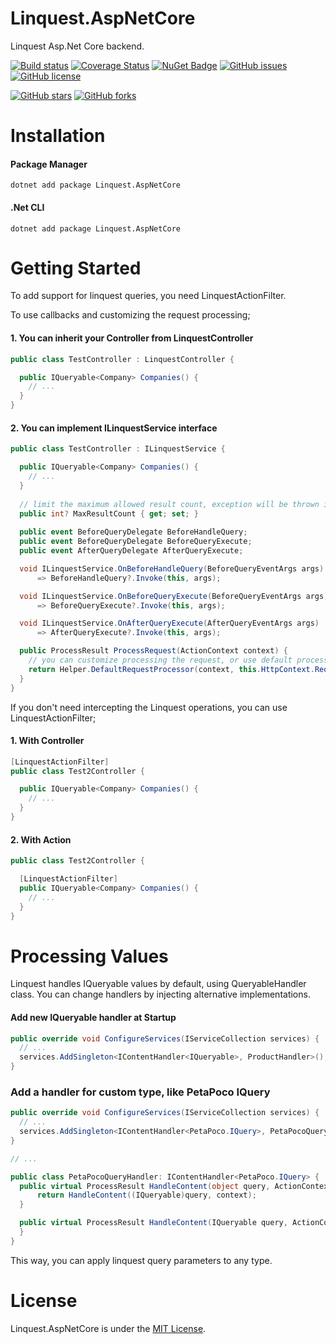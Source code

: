 # Linquest.AspNetCore
Linquest Asp.Net Core backend.

[![Build status](https://ci.appveyor.com/api/projects/status/dmtv1h7yfqip7ynd?svg=true)](https://ci.appveyor.com/project/umutozel/linquest-aspnetcore)
[![Coverage Status](https://coveralls.io/repos/github/jin-qu/Linquest.AspNetCore/badge.svg?branch=master)](https://coveralls.io/github/jin-qu/Linquest.AspNetCore?branch=master)
[![NuGet Badge](https://buildstats.info/nuget/Linquest.AspNetCore)](https://www.nuget.org/packages/Linquest.AspNetCore/)
[![GitHub issues](https://img.shields.io/github/issues/jin-qu/Linquest.AspNetCore.svg)](https://github.com/jin-qu/Linquest.AspNetCore/issues)
[![GitHub license](https://img.shields.io/badge/license-MIT-blue.svg)](https://raw.githubusercontent.com/jin-qu/Linquest.AspNetCore/master/LICENSE)

[![GitHub stars](https://img.shields.io/github/stars/jin-qu/Linquest.AspNetCore.svg?style=social&label=Star)](https://github.com/jin-qu/Linquest.AspNetCore)
[![GitHub forks](https://img.shields.io/github/forks/jin-qu/Linquest.AspNetCore.svg?style=social&label=Fork)](https://github.com/jin-qu/Linquest.AspNetCore)

# Installation

#### Package Manager
```
dotnet add package Linquest.AspNetCore
```
#### .Net CLI
```
dotnet add package Linquest.AspNetCore
```

# Getting Started

To add support for linquest queries, you need LinquestActionFilter.

To use callbacks and customizing the request processing;
#### 1. You can inherit your Controller from LinquestController
```csharp
public class TestController : LinquestController {

  public IQueryable<Company> Companies() {
    // ...
  }
}
```
#### 2. You can implement ILinquestService interface
```csharp
public class TestController : ILinquestService {

  public IQueryable<Company> Companies() {
    // ...
  }
  
  // limit the maximum allowed result count, exception will be thrown if given value is exceeded
  public int? MaxResultCount { get; set; }
  
  public event BeforeQueryDelegate BeforeHandleQuery;
  public event BeforeQueryDelegate BeforeQueryExecute;
  public event AfterQueryDelegate AfterQueryExecute;

  void ILinquestService.OnBeforeHandleQuery(BeforeQueryEventArgs args) 
      => BeforeHandleQuery?.Invoke(this, args);

  void ILinquestService.OnBeforeQueryExecute(BeforeQueryEventArgs args) 
      => BeforeQueryExecute?.Invoke(this, args);

  void ILinquestService.OnAfterQueryExecute(AfterQueryEventArgs args) 
      => AfterQueryExecute?.Invoke(this, args);

  public ProcessResult ProcessRequest(ActionContext context) {
    // you can customize processing the request, or use default processor
    return Helper.DefaultRequestProcessor(context, this.HttpContext.RequestServices);
  }
}
```

If you don't need intercepting the Linquest operations, you can use LinquestActionFilter;
#### 1. With Controller
```csharp
[LinquestActionFilter]
public class Test2Controller {

  public IQueryable<Company> Companies() {
    // ...
  }
}
```
#### 2. With Action
```csharp
public class Test2Controller {

  [LinquestActionFilter]
  public IQueryable<Company> Companies() {
    // ...
  }
}
```

# Processing Values
Linquest handles IQueryable values by default, using QueryableHandler class.
You can change handlers by injecting alternative implementations.

#### Add new IQueryable handler at Startup
```csharp
public override void ConfigureServices(IServiceCollection services) {
  // ...
  services.AddSingleton<IContentHandler<IQueryable>, ProductHandler>();
}
```
### Add a handler for custom type, like PetaPoco IQuery
```csharp
public override void ConfigureServices(IServiceCollection services) {
  // ...
  services.AddSingleton<IContentHandler<PetaPoco.IQuery>, PetaPocoQueryHandler>();
}

// ...

public class PetaPocoQueryHandler: IContentHandler<PetaPoco.IQuery> {
  public virtual ProcessResult HandleContent(object query, ActionContext context) {
      return HandleContent((IQueryable)query, context);
  }

  public virtual ProcessResult HandleContent(IQueryable query, ActionContext context) {
  }
}
```
This way, you can apply linquest query parameters to any type.

# License
Linquest.AspNetCore is under the [MIT License](LICENSE).

